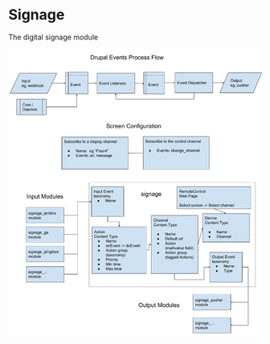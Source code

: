 # Signage
The digital signage module


 ![](https://github.com/dennisinteractive/signage/blob/master/img/signage_flow.png)
